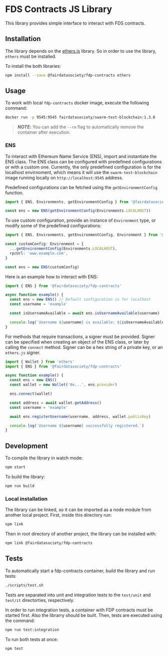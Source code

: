 # FDS Contracts JS Library

This library provides simple interface to interact with FDS contracts.

## Installation

The library depends on the [ethers.js](https://github.com/ethers-io/ethers.js/) library. So in order to use
the library, `ethers` must be installed.

To install the both libraries:

```bash
npm install --save @fairdatasociety/fdp-contracts ethers
```

## Usage

To work with local `fdp-contracts` docker image, execute the following command:

```bash
docker run -p 9545:9545 fairdatasociety/swarm-test-blockchain:1.3.0
```

> **_NOTE_:** You can add the `--rm` flag to automatically remove the container after execution.

### ENS

To interact with Ethereum Name Service (ENS), import and instantiate the ENS class. The ENS class can be
configured with predefined configurations or with a custom one. Currently, the only predefined configuration
is for the localhost envirnoment, which means it will use the `swarm-test-blockchain` image running locally on
`http://localhost:9545` address.

Predefined configurations can be fetched using the `getEnvironmentConfig` function.

```typescript
import { ENS, Environments, getEnvironmentConfig } from '@fairdatasociety/fdp-contracts'

const ens = new ENS(getEnvironmentConfig(Environments.LOCALHOST))
```

To use custom configuration, provide an instance of `Environment` type, or modify some of the predefined
configurations:

```typescript
import { ENS, Environments, getEnvironmentConfig, Environment } from '@fairdatasociety/fdp-contracts'

const customConfig: Environment = {
  ...getEnvironmentConfig(Environments.LOCALHOST),
  rpcUrl: 'www.example.com',
}

const ens = new ENS(customConfig)
```

Here is an example how to interact with ENS:

```typescript
import { ENS } from '@fairdatasociety/fdp-contracts'

async function example() {
  const ens = new ENS() // Default configuration is for localhost
  const username = 'example'

  const isUsernameAvailable = await ens.isUsernameAvailable(username)

  console.log(`Username ${username} is available: ${isUsernameAvailable}`)
}
```

For methods that require transactions, a signer must be provided. Signer can be specified when creating an
object of the ENS class, or later by calling the `connect` method. Signer can be a hex string of a private
key, or an `ethers.js` signer.

```typescript
import { Wallet } from 'ethers'
import { ENS } from '@fairdatasociety/fdp-contracts'

async function example() {
  const ens = new ENS()
  const wallet = new Wallet('0x...', ens.provider)

  ens.connect(wallet)

  const address = await wallet.getAddress()
  const username = 'example'

  await ens.registerUsername(username, address, wallet.publicKey)

  console.log(`Username ${username} successfully registered.`)
}
```

## Development

To compile the library in watch mode:

```bash
npm start
```

To build the library:

```bash
npm run build
```

### Local installation

The library can be linked, so it can be imported as a node module from another local project. First, inside
this directory run:

```bash
npm link
```

Then in root directory of another project, the library can be installed with:

```bash
npm link @fairdatasociety/fdp-contracts
```

## Tests

To automatically start a fdp-contracts container, build the library and run tests:

```bash
./scripts/test.sh
```

Tests are separated into unit and integration tests to the `test/unit` and `test/it` directorties,
respectively.

In order to run integration tests, a container with FDP contracts must be started first. Also the librarry
should be built. Then, tests are executed using the command:

```bash
npm run test:integration
```

To run both tests at once:

```bash
npm test
```
